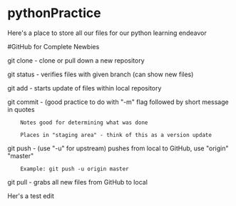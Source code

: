 # pythonPractice
Here's a place to store all our files for our python learning endeavor

#GitHub for Complete Newbies

git clone - clone or pull down a new repository

git status - verifies files with given branch (can show new files)

git add - starts update of files within local repository

git commit - (good practice to do with "-m" flag followed by short message in quotes

		Notes good for determining what was done
		
		Places in "staging area" - think of this as a version update
		
git push - (use "-u" for upstream) pushes from local to GitHub, use "origin" "master"

		Example: git push -u origin master
		
git pull - grabs all new files from GitHub to local

Her's a test edit

